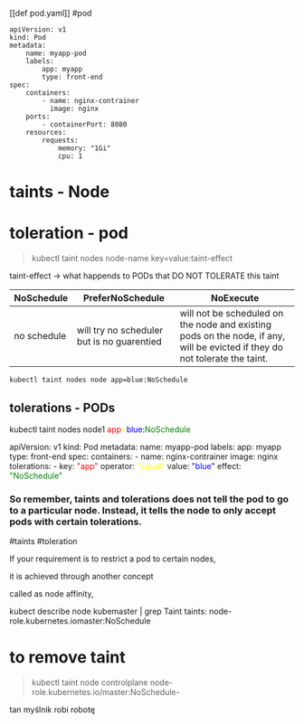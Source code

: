 
[[def pod.yaml]] 
#pod 

```
apiVersion: v1
kind: Pod
metadata:
	name: myapp-pod
	labels:
		app: myapp
		type: front-end
spec:
	containers:
		- name: nginx-contrainer
		  image: nginx
	ports:
		- containerPort: 8080
	resources:
		requests:
			memory: "1Gi"
			cpu: 1
```

# taints - Node
# toleration - pod 

>kubectl taint nodes node-name key=value:taint-effect 

taint-effect -> what happends to PODs that DO NOT TOLERATE this taint

| NoSchedule | PreferNoSchedule | NoExecute|
|-|-|-|
| no schedule | will try no scheduler but is no guarentied | will not be scheduled on the node and existing pods on the node, if any, will be evicted if they do not tolerate the taint.|

	kubectl taint nodes node app=blue:NoSchedule


## tolerations - PODs

kubectl taint nodes node1 <span style=color:red>app</span><span style=color:yellow
	  >=</span><span style=color:blue>blue</span>:<span style=color:green>NoSchedule</span>


apiVersion: v1
kind: Pod
metadata:
	name: myapp-pod
	labels:
		app: myapp
		type: front-end
spec:
	containers:
		- name: nginx-contrainer
		  image: nginx
	tolerations:
	- key: <span style=color:red>"app"</span>
	  operator: <span style=color:yellow
	  >"Equal"</span>
	  value: <span style=color:blue>"blue"</span>
	  effect: <span style=color:green>"NoSchedule"</span>

### So remember, taints and tolerations does not tell the pod to go to a particular node. Instead, it tells the node to only accept pods with certain tolerations.

#taints #toleration

If your requirement is to restrict a pod to certain nodes,

it is achieved through another concept

called as node affinity, 

kubect describe node kubemaster | grep Taint
taints:   node-role.kubernetes.iomaster:NoSchedule

# to remove taint

> kubectl taint node controlplane node-role.kubernetes.io/master:NoSchedule- 

tan myślnik robi robotę 
